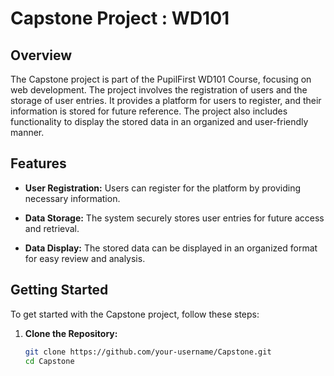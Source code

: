 # Capstone Project : WD101

## Overview

The Capstone project is part of the PupilFirst WD101 Course, focusing on web development. The project involves the registration of users and the storage of user entries. It provides a platform for users to register, and their information is stored for future reference. The project also includes functionality to display the stored data in an organized and user-friendly manner.

## Features

- **User Registration:** Users can register for the platform by providing necessary information.
  
- **Data Storage:** The system securely stores user entries for future access and retrieval.

- **Data Display:** The stored data can be displayed in an organized format for easy review and analysis.

## Getting Started

To get started with the Capstone project, follow these steps:

1. **Clone the Repository:**
   ```bash
   git clone https://github.com/your-username/Capstone.git
   cd Capstone
